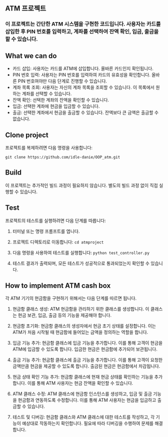 ## ATM 프로젝트
### 이 프로젝트는 간단한 ATM 시스템을 구현한 코드입니다. 사용자는 카드를 삽입한 후 PIN 번호를 입력하고, 계좌를 선택하여 잔액 확인, 입금, 출금을 할 수 있습니다.

## What we can do
- 카드 삽입: 사용자는 카드를 ATM에 삽입합니다. 올바른 카드인지 확인됩니다.
- PIN 번호 입력: 사용자는 PIN 번호를 입력하여 카드의 유효성을 확인합니다. 올바른 PIN 번호여야만 다음 단계로 진행할 수 있습니다.
- 계좌 목록 조회: 사용자는 자신의 계좌 목록을 조회할 수 있습니다. 이 목록에서 원하는 계좌를 선택할 수 있습니다.
- 잔액 확인: 선택한 계좌의 잔액을 확인할 수 있습니다.
- 입금: 선택한 계좌에 현금을 입금할 수 있습니다.
- 출금: 선택한 계좌에서 현금을 출금할 수 있습니다. 잔액보다 큰 금액은 출금할 수 없습니다.

## Clone project

프로젝트를 복제하려면 다음 명령을 사용합니다:
```
git clone https://github.com/idle-danie/OOP_atm.git
```

## Build
이 프로젝트는 추가적인 빌드 과정이 필요하지 않습니다. 별도의 빌드 과정 없이 직접 실행할 수 있습니다.

## Test
프로젝트의 테스트를 실행하려면 다음 단계를 따릅니다:

1. 터미널 또는 명령 프롬프트를 엽니다.

2. 프로젝트 디렉토리로 이동합니다:  ```cd atmproject```

3. 다음 명령을 사용하여 테스트를 실행합니다: ```python test_controller.py```

4. 테스트 결과가 출력되며, 모든 테스트가 성공적으로 통과되었는지 확인할 수 있습니다.

## How to implement ATM cash box
각 ATM 기기의 현금함을 구현하기 위해서는 다음 단계를 따르면 됩니다.

1. 현금함 클래스 생성: ATM 현금함을 관리하기 위한 클래스를 생성합니다. 이 클래스는 현금 보관, 입금, 출금 등의 기능을 제공해야 합니다.

2. 현금함 초기화: 현금함 클래스의 생성자에서 현금 초기 상태를 설정합니다. 이는 ATM가 처음 시작될 때 현금함에 들어있는 금액을 정의하는 역할을 합니다.

3. 입금 기능 추가: 현금함 클래스에 입금 기능을 추가합니다. 이를 통해 고객이 현금을 ATM에 입금할 수 있도록 합니다. 입금한 현금은 현금함에 추가되어 보관됩니다.

4. 출금 기능 추가: 현금함 클래스에 출금 기능을 추가합니다. 이를 통해 고객이 요청한 금액만큼 현금을 제공할 수 있도록 합니다. 출금된 현금은 현금함에서 차감됩니다.

5. 현금 상태 확인 기능 추가: 현금함 클래스에 현재 현금 상태를 확인하는 기능을 추가합니다. 이를 통해 ATM 사용자는 현금 잔액을 확인할 수 있습니다.

6. ATM 클래스 수정: ATM 클래스에 현금함 인스턴스를 생성하고, 입금 및 출금 기능을 현금함과 연동하도록 수정합니다. 이를 통해 ATM 사용자는 현금을 입금하고 출금할 수 있습니다.

7. 테스트 및 디버깅: 현금함 클래스와 ATM 클래스에 대한 테스트를 작성하고, 각 기능이 예상대로 작동하는지 확인합니다. 필요에 따라 디버깅을 수행하여 문제를 해결합니다.
